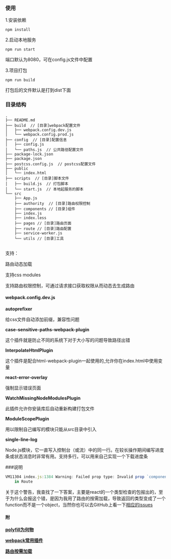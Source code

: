 ### 使用

1.安装依赖

```
npm install
```

2.启动本地服务

```
npm run start
```

端口默认为8080，可在config.js文件中配置

3.项目打包

```
npm run build
```

打包后的文件默认是打到dist下面

### 目录结构

```
.
├── README.md
├── build  // [目录]webpack配置文件
│   ├── webpack.config.dev.js
│   └── webpack.config.prod.js
├── config  // [目录]配置信息
│   ├── config.js
│   └── paths.js  // 公共路径配置文件
├── package-lock.json
├── package.json
├── postcss.config.js  // postcss配置文件
├── public
│   └── index.html
├── scripts  // [目录]脚本文件
│   ├── build.js  // 打包脚本
│   └── start.js  // 本地起服务的脚本
└── src
    ├── App.js
    ├── authority  // [目录]路由权限控制
    ├── components // [目录]组件
    ├── index.js
    ├── index.less
    ├── pages // [目录]路由页面
    ├── route // [目录]路由配置
    ├── service-worker.js
    └── utils // [目录]工具


```
支持：

路由动态加载

支持css modules

支持路由权限控制，可通过请求接口获取权限从而动态去生成路由

#### webpack.config.dev.js

**autoprefixer**

给css文件自动添加前缀，兼容性问题

**case-sensitive-paths-webpack-plugin**

这个插件就是防止不同的系统下对于大小写的问题导致路径出错

**InterpolateHtmlPlugin**

这个插件是配合html-webpack-plugin一起使用的,允许你在index.html中使用变量

**react-error-overlay**

强制显示错误页面

**WatchMissingNodeModulesPlugin**

此插件允许你安装库后自动重新构建打包文件

**ModuleScopePlugin**

用以限制自己编写的模块只能从src目录中引入

**single-line-log**

Node.js模块，它一直写入控制台（或流）中的同一行。在较长操作期间编写进度条或状态消息时非常有用。支持多行。可以用来自己实现一个下载进度条

###说明



```js
VM11304 index.js:1384 Warning: Failed prop type: Invalid prop `component` of type `object` supplied to `Route`, expected `function`.
    in Route
```
关于这个警告，我查找了一下答案，主要是react的一个类型检查的包报出的，至于为什么会报这个错，是因为我用了路由的按需加载，导致返回的类型变成了一个function而不是一个object，当然你也可以去GitHub上看一下[相应的issues](https://github.com/ReactTraining/react-router/issues/6471)

#### 附
**[polyfill为何物](https://juejin.im/post/5a579bc7f265da3e38496ba1)**

**[webpack常用插件](https://juejin.im/entry/5b0d5fa5518825153d28aec4)**

**[路由按需加载](https://reacttraining.com/react-router/web/guides/code-splitting)**


